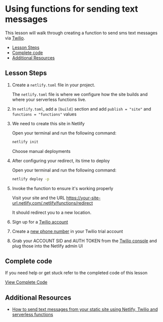 # Using functions for sending text messages

This lesson will walk through creating a function to send sms text messages via [Twilio](https://www.twilio.com/).

- [Lesson Steps](#lesson-steps)
- [Complete code](#complete-code)
- [Additional Resources](#additional-resources)

## Lesson Steps

1. Create a `netlify.toml` file in your project.

    The `netlify.toml` file is where we configure how the site builds and where your serverless functions live.

2. In `netlify.toml`, add a `[build]` section and add `publish = "site"` and `functions = "functions"` values

3. We need to create this site in Netlify

    Open your terminal and run the following command:

    ```bash
    netlify init
    ```

    Choose manual deployments

5. After configuring your redirect, its time to deploy

    Open your terminal and run the following command:

    ```bash
    netlify deploy -p
    ```

6. Invoke the function to ensure it's working properly

    Visit your site and the URL https://your-site-url.netlify.com/.netlify/functions/redirect

    It should redirect you to a new location.







1. Sign up for a [Twilio account](http://www.twilio.com)

2. Create a [new phone number](https://www.twilio.com/console/phone-numbers/) in your Twilio trial account

3. Grab your ACCOUNT SID and AUTH TOKEN from the [Twilio console](https://www.twilio.com/console) and plug those into the Netlify admin UI


## Complete code

If you need help or get stuck refer to the completed code of this lesson

[View Complete Code](https://github.com/DavidWells/netlify-functions-workshop/tree/master/lessons-code-complete/use-cases/8-sending-sms)

## Additional Resources

- [How to send text messages from your static site using Netlify, Twilio and serverless functions](https://dev.to/twilio/how-to-send-text-messages-from-your-static-site-using-netlify-twilio-and-serverless-functions-24ci)
